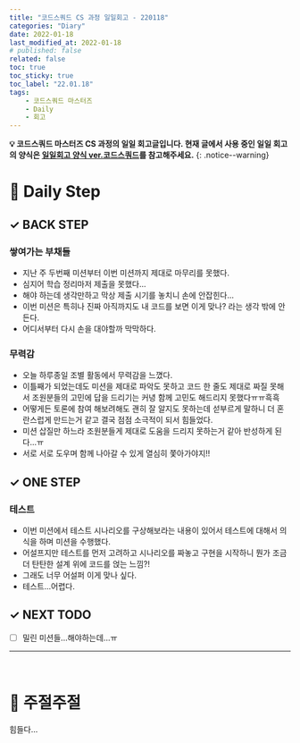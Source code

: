 ```yaml
---
title: "코드스쿼드 CS 과정 일일회고 - 220118"
categories: "Diary"
date: 2022-01-18
last_modified_at: 2022-01-18
# published: false
related: false
toc: true
toc_sticky: true
toc_label: "22.01.18"
tags:
    - 코드스쿼드 마스터즈
    - Daily
    - 회고
---
```

__💡 코드스쿼드 마스터즈 CS 과정의 일일 회고글입니다. 현재 글에서 사용 중인 일일 회고의 양식은 [<U>일일회고 양식 ver.코드스쿼드</U>](https://hemudi.github.io/diary/daily-retrospective-form/)를 참고해주세요.__
{: .notice--warning}

# __💭 Daily Step__
## __✓ BACK STEP__
### __쌓여가는 부채들__
- 지난 주 두번째 미션부터 이번 미션까지 제대로 마무리를 못했다.
- 심지어 학습 정리마저 제출을 못했다...
- 해야 하는데 생각만하고 막상 제출 시기를 놓치니 손에 안잡힌다...
- 이번 미션은 특히나 진짜 아직까지도 내 코드를 보면 이게 맞나? 라는 생각 밖에 안든다.
- 어디서부터 다시 손을 대야할까 막막하다.

### __무력감__
- 오늘 하루종일 조별 활동에서 무력감을 느꼈다.
- 이틀째가 되었는데도 미션을 제대로 파악도 못하고 코드 한 줄도 제대로 짜질 못해서 조원분들의 고민에 답을 드리기는 커녕 함께 고민도 해드리지 못했다ㅠㅠ흑흑
- 어떻게든 토론에 참여 해보려해도 괜히 잘 알지도 못하는데 섣부르게 말하니 더 혼란스럽게 만드는거 같고 결국 점점 소극적이 되서 힘들었다.
- 미션 삽질만 하느라 조원분들게 제대로 도움을 드리지 못하는거 같아 반성하게 된다...ㅠ
- 서로 서로 도우며 함께 나아갈 수 있게 열심히 쫓아가야지!!

## __✓ ONE STEP__
### __테스트__
- 이번 미션에서 테스트 시나리오를 구상해보라는 내용이 있어서 테스트에 대해서 의식을 하며 미션을 수행했다.
- 어설프지만 테스트를 먼저 고려하고 시나리오를 짜놓고 구현을 시작하니 뭔가 조금 더 탄탄한 설계 위에 코드를 얹는 느낌?!
- 그래도 너무 어설퍼 이게 맞나 싶다.
- 테스트...어렵다.

## __✓ NEXT TODO__
- [ ] 밀린 미션들...해야하는데...ㅠ
  
---
<br>

# __💬 주절주절__
힘들다...